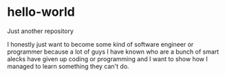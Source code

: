 # hello-world

Just another repository

I honestly just want to become some kind of software engineer or programmer because a lot of guys I have known who are a bunch of smart alecks have given up coding or programming and I want to show how I managed to learn something they can't do.
